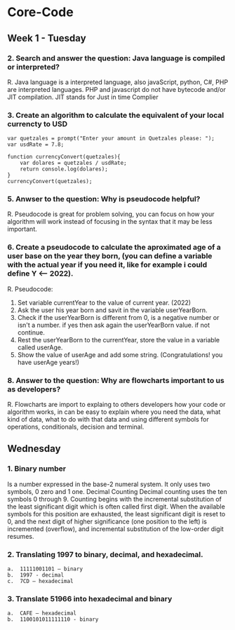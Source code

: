 # Core-Code
## Week 1 - Tuesday
### 2. Search and answer the question: Java language is compiled or interpreted?
R. Java language is a interpreted language, also javaScript, python, C#, PHP are interpreted languages. PHP and javascript do not have bytecode and/or JIT compilation. JIT stands for Just in time Complier
### 3. Create an algorithm to calculate the equivalent of your local currencty to USD
```
var quetzales = prompt("Enter your amount in Quetzales please: ");
var usdRate = 7.8;

function currencyConvert(quetzales){
    var dolares = quetzales / usdRate;
    return console.log(dolares);
}
currencyConvert(quetzales);
```
### 5. Anwser to the question: Why is pseudocode helpful?
R. Pseudocode is great for problem solving, you can focus on how your algorithm will work instead of focusing in the syntax that it may be less important.

### 6. Create a pseudocode to calculate the aproximated age of a user base on the year they born, (you can define a variable with the actual year if you need it, like for example i could define Y <-- 2022).
R. Pseudocode: 
  1. Set variable currentYear to the value of current year. (2022)
  2. Ask the user his year born and savit in the variable userYearBorn.
  3. Check if the userYearBorn is different from 0, is a negative number or isn't a number. if yes then ask again the userYearBorn value. if not continue.
  4. Rest the userYearBorn to the currentYear, store the value in a variable called userAge.
  5. Show the value of userAge and add some string. (Congratulations! you have userAge years!)

### 8. Answer to the question: Why are flowcharts important to us as developers?
R. Flowcharts are import to explaing to others developers how your code or algorithm works, in can be easy to explain where you need the data, what kind of data, what to do with that data and using different symbols for operations, conditionals, decision and terminal. 

## Wednesday
### 1. Binary number
Is a number expressed in the base-2 numeral system. It only uses two symbols, 0 zero and 1 one.
Decimal Counting Decimal counting uses the ten symbols 0 through 9. Counting begins with the incremental substitution of the least
significant digit which is often called first digit. When the available symbols for this position are exhausted, the least significant
digit is reset to 0, and the next digit of higher significance (one position to the left) is incremented (overflow), and incremental
substitution of the low-order digit resumes. 

### 2. Translating 1997 to binary, decimal, and hexadecimal.
    a.	11111001101 – binary
    b.	1997 - decimal
    c.	7CD – hexadecimal
    
### 3. Translate 51966 into hexadecimal and binary
    a.	CAFE – hexadecimal
    b.	1100101011111110 - binary

